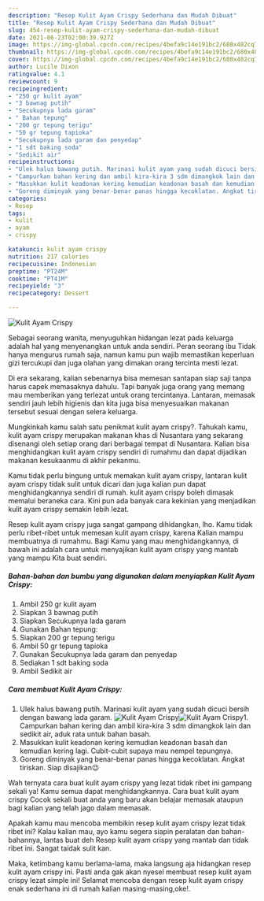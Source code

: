 ```yaml
---
description: "Resep Kulit Ayam Crispy Sederhana dan Mudah Dibuat"
title: "Resep Kulit Ayam Crispy Sederhana dan Mudah Dibuat"
slug: 454-resep-kulit-ayam-crispy-sederhana-dan-mudah-dibuat
date: 2021-06-23T02:00:39.927Z
image: https://img-global.cpcdn.com/recipes/4befa9c14e191bc2/680x482cq70/kulit-ayam-crispy-foto-resep-utama.jpg
thumbnail: https://img-global.cpcdn.com/recipes/4befa9c14e191bc2/680x482cq70/kulit-ayam-crispy-foto-resep-utama.jpg
cover: https://img-global.cpcdn.com/recipes/4befa9c14e191bc2/680x482cq70/kulit-ayam-crispy-foto-resep-utama.jpg
author: Lucile Dixon
ratingvalue: 4.1
reviewcount: 9
recipeingredient:
- "250 gr kulit ayam"
- "3 bawnag putih"
- "Secukupnya lada garam"
- " Bahan tepung"
- "200 gr tepung terigu"
- "50 gr tepung tapioka"
- "Secukupnya lada garam dan penyedap"
- "1 sdt baking soda"
- "Sedikit air"
recipeinstructions:
- "Ulek halus bawang putih. Marinasi kulit ayam yang sudah dicuci bersih dengan bawang lada garam."
- "Campurkan bahan kering dan ambil kira-kira 3 sdm dimangkok lain dan sedikit air, aduk rata untuk bahan basah."
- "Masukkan kulit keadonan kering kemudian keadonan basah dan kemudian kering lagi. Cubit-cubit supaya mau nempel tepungnya."
- "Goreng diminyak yang benar-benar panas hingga kecoklatan. Angkat tiriskan. Siap disajikan😉"
categories:
- Resep
tags:
- kulit
- ayam
- crispy

katakunci: kulit ayam crispy 
nutrition: 217 calories
recipecuisine: Indonesian
preptime: "PT24M"
cooktime: "PT41M"
recipeyield: "3"
recipecategory: Dessert

---
```



![Kulit Ayam Crispy](https://img-global.cpcdn.com/recipes/4befa9c14e191bc2/680x482cq70/kulit-ayam-crispy-foto-resep-utama.jpg)

Sebagai seorang wanita, menyuguhkan hidangan lezat pada keluarga adalah hal yang menyenangkan untuk anda sendiri. Peran seorang ibu Tidak hanya mengurus rumah saja, namun kamu pun wajib memastikan keperluan gizi tercukupi dan juga olahan yang dimakan orang tercinta mesti lezat.

Di era  sekarang, kalian sebenarnya bisa memesan santapan siap saji tanpa harus capek memasaknya dahulu. Tapi banyak juga orang yang memang mau memberikan yang terlezat untuk orang tercintanya. Lantaran, memasak sendiri jauh lebih higienis dan kita juga bisa menyesuaikan makanan tersebut sesuai dengan selera keluarga. 



Mungkinkah kamu salah satu penikmat kulit ayam crispy?. Tahukah kamu, kulit ayam crispy merupakan makanan khas di Nusantara yang sekarang disenangi oleh setiap orang dari berbagai tempat di Nusantara. Kalian bisa menghidangkan kulit ayam crispy sendiri di rumahmu dan dapat dijadikan makanan kesukaanmu di akhir pekanmu.

Kamu tidak perlu bingung untuk memakan kulit ayam crispy, lantaran kulit ayam crispy tidak sulit untuk dicari dan juga kalian pun dapat menghidangkannya sendiri di rumah. kulit ayam crispy boleh dimasak memalui beraneka cara. Kini pun ada banyak cara kekinian yang menjadikan kulit ayam crispy semakin lebih lezat.

Resep kulit ayam crispy juga sangat gampang dihidangkan, lho. Kamu tidak perlu ribet-ribet untuk memesan kulit ayam crispy, karena Kalian mampu membuatnya di rumahmu. Bagi Kamu yang mau menghidangkannya, di bawah ini adalah cara untuk menyajikan kulit ayam crispy yang mantab yang mampu Kita buat sendiri.

<!--inarticleads1-->

##### Bahan-bahan dan bumbu yang digunakan dalam menyiapkan Kulit Ayam Crispy:

1. Ambil 250 gr kulit ayam
1. Siapkan 3 bawnag putih
1. Siapkan Secukupnya lada garam
1. Gunakan  Bahan tepung:
1. Siapkan 200 gr tepung terigu
1. Ambil 50 gr tepung tapioka
1. Gunakan Secukupnya lada garam dan penyedap
1. Sediakan 1 sdt baking soda
1. Ambil Sedikit air




<!--inarticleads2-->

##### Cara membuat Kulit Ayam Crispy:

1. Ulek halus bawang putih. Marinasi kulit ayam yang sudah dicuci bersih dengan bawang lada garam.
<img src="https://img-global.cpcdn.com/steps/4ca61f9cb70d16f5/160x128cq70/kulit-ayam-crispy-langkah-memasak-1-foto.jpg" alt="Kulit Ayam Crispy"><img src="https://img-global.cpcdn.com/steps/29ac3c024678ac34/160x128cq70/kulit-ayam-crispy-langkah-memasak-1-foto.jpg" alt="Kulit Ayam Crispy">1. Campurkan bahan kering dan ambil kira-kira 3 sdm dimangkok lain dan sedikit air, aduk rata untuk bahan basah.
1. Masukkan kulit keadonan kering kemudian keadonan basah dan kemudian kering lagi. Cubit-cubit supaya mau nempel tepungnya.
1. Goreng diminyak yang benar-benar panas hingga kecoklatan. Angkat tiriskan. Siap disajikan😉




Wah ternyata cara buat kulit ayam crispy yang lezat tidak ribet ini gampang sekali ya! Kamu semua dapat menghidangkannya. Cara buat kulit ayam crispy Cocok sekali buat anda yang baru akan belajar memasak ataupun bagi kalian yang telah jago dalam memasak.

Apakah kamu mau mencoba membikin resep kulit ayam crispy lezat tidak ribet ini? Kalau kalian mau, ayo kamu segera siapin peralatan dan bahan-bahannya, lantas buat deh Resep kulit ayam crispy yang mantab dan tidak ribet ini. Sangat taidak sulit kan. 

Maka, ketimbang kamu berlama-lama, maka langsung aja hidangkan resep kulit ayam crispy ini. Pasti anda gak akan nyesel membuat resep kulit ayam crispy lezat simple ini! Selamat mencoba dengan resep kulit ayam crispy enak sederhana ini di rumah kalian masing-masing,oke!.

